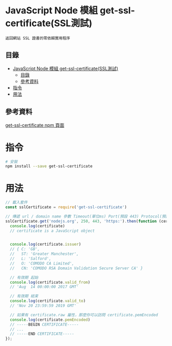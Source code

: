 # JavaScript Node 模組 get-ssl-certificate(SSL測試)

```
返回網站 SSL 證書的零依賴實用程序
```

## 目錄

- [JavaScript Node 模組 get-ssl-certificate(SSL測試)](#javascript-node-模組-get-ssl-certificatessl測試)
	- [目錄](#目錄)
	- [參考資料](#參考資料)
- [指令](#指令)
- [用法](#用法)

## 參考資料

[get-ssl-certificate npm 頁面](https://www.npmjs.com/package/get-ssl-certificate)

# 指令

```bash
# 安裝
npm install --save get-ssl-certificate
```

# 用法

```JavaScript
// 載入套件
const sslCertificate = require('get-ssl-certificate')

// 傳遞 url / domain name 參數 Timeout(單位ms) Port(預設 443) Protocol(預設 https:)
sslCertificate.get('nodejs.org', 250, 443, 'https:').then(function (certificate) {
  console.log(certificate)
  // certificate is a JavaScript object


  console.log(certificate.issuer)
  // { C: 'GB',
  //   ST: 'Greater Manchester',
  //   L: 'Salford',
  //   O: 'COMODO CA Limited',
  //   CN: 'COMODO RSA Domain Validation Secure Server CA' }

  // 有效期 起始
  console.log(certificate.valid_from)
  // 'Aug  14 00:00:00 2017 GMT'

  // 有效期 結束
  console.log(certificate.valid_to)
  // 'Nov 20 23:59:59 2019 GMT'

  // 如果有 certificate.raw 屬性，那麼你可以訪問 certificate.pemEncoded
  console.log(certificate.pemEncoded)
  // -----BEGIN CERTIFICATE-----
  // ...
  // -----END CERTIFICATE-----
});
```